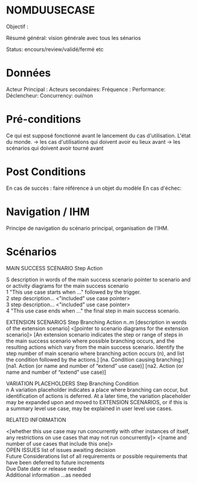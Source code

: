 # NOMDUUSECASE

Objectif :  

Résumé général: vision générale avec tous les sénarios

Status: encours/review/validé/fermé etc


# Données

Acteur Principal : 
Acteurs secondaires:
Fréquence :
Performance:
Déclencheur:
Concurrency: oui/non 


# Pré-conditions

Ce qui est supposé fonctionné avant le lancement du cas d'utilisation.  L'état du monde. 
-> les cas d'utilisations qui doivent avoir eu lieux avant
-> les scénarios qui doivent avoir tourné avant


# Post Conditions

En cas de succès : faire référence à un objet du modèle
En cas d'échec: 


# Navigation / IHM 

Principe de navigation du scénario principal, organisation de l'IHM.


# Scénarios

MAIN SUCCESS SCENARIO
Step	Action

S	description in words of the main success scenario
pointer to scenario and or activity diagrams for the main success scenario  
1	"This use case starts when …"  followed by the trigger.  
2	step description… <"included" use case pointer>  
3	step description… <"included" use case pointer>  
4	"This use case ends when …" the final step in main success scenario.



EXTENSION SCENARIOS
Step	Branching Action
n..m	[description in words of the extension scenario]
<[pointer to scenario diagrams for the extension scenario]>
	[An extension scenario indicates the step or range of steps in the main success scenario where possible branching occurs, and the resulting actions which vary from the main success scenario.  Identify the step number of main scenario where branching action occurs (n), and list the condition followed by the actions.]
[na.  Condition causing branching:] 
       [na1.  Action (or name and number of “extend” use case)]
       [na2.  Action (or name and number of “extend” use case)]
	


VARIATION PLACEHOLDERS
Step	Branching Condition  
n	A variation placeholder indicates a place where branching can occur, but identification of actions is deferred.  At a later time, the variation placeholder may be expanded upon and moved to EXTENSION SCENARIOS, or if this is a summary level use case, may be explained in user level use cases.


RELATED INFORMATION

<Concurrency>	<[whether this use case may run concurrently with other instances of itself, any restrictions on use cases that may not run concurrently]>
<Superordinate Use Cases>	<[name and number of use cases that include this one]>  
OPEN ISSUES	list of issues awaiting decision  
Future Considerations	list of all requirements or possible requirements that have been deferred to future increments  
Due Date	date or release needed  
Additional information	...as needed  


